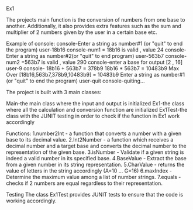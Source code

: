 
Ex1

The projects main function is the conversion of numbers from one base to another. Additionally, it also provides extra features such as the sum and multiplier of 2 numbers given by the user in a certain base etc. 

Example of console:
    console-Enter a string as number#1 (or "quit" to end the program)
    user-18b16
    console-num1 = 18b16 is valid , value 24
    console-Enter a string as number#2(or "quit" to end program)
    user-563b7
    console-num2 =563b7 is valid , value 290
    console-enter a base for output [2 , 16]
    user-9
    console-
        18b16 + 563b7 = 378b9
        18b16 * 563b7 = 10483b9
        Max Over [18b16,563b7,378b9,10483b9] = 10483b9
        Enter a string as number#1 (or "quit" to end the program)
    user-quit
    console-quiting...
    
The project is built with 3 main classes:

Main-the main class where the input and output is initialized
Ex1-the class where all the calculation and conversion function are initialized
Ex1Test-the class with the JUNIT testing in order to check if the function in Ex1 work accordingly

Functions:
1.number2Int - a function that converts a number with a given base to its decimal value.
2.Int2Number - a function which receives a   decimal number and a target base and converts the decimal number to the representation of the given base.
3.isNumber - Validate if a given string is indeed a valid number in its specified base.
4.BaseValue - Extract the base from a given number in its string representation.
5.CharValue - returns the value of letters in the string accordingly (A=10 ... G=16)
6.maxIndex - Determine the maximum value among a list of number strings.
7.equals - checks if 2 numbers are equal regardless to their representation.

Testing
The class Ex1Test provides JUNIT tests to ensure that the code is working accordingly.
